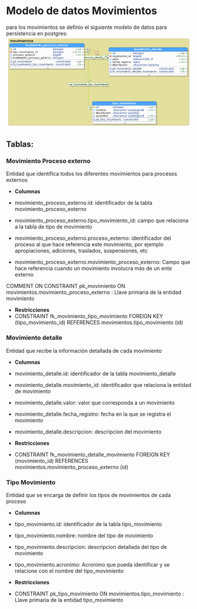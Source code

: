 # Modelo de datos Movimientos 

para los movimientos se definio el siguiente modelo de datos para persistencia en postgres:
![modelomovimientos](modelo_datos/movimientos.png)

## Tablas:

### Movimiento Proceso externo
Entidad que identifica todos los  diferentes movimientos para procesos externos

- **Columnas**
- movimiento_proceso_externo.id: identificador de la tabla movimiento_proceso_externo

- movimiento_proceso_externo.tipo_movimiento_id: campo que relaciona a la tabla de tipo de movimiento

- movimiento_proceso_externo.proceso_externo: identificador del proceso al que hace referencia este movimiento, por ejemplo apropiaciones, adiciones, traslados, suspensiones, etc

- movimiento_proceso_externo.movimiento_proceso_externo: Campo que hace referencia cuando un movimiento involucra más de un ente externo 

COMMENT ON CONSTRAINT pk_movimiento ON movimientos.movimiento_proceso_externo : Llave primaria de la entidad movimiento

- **Restricciones**
- CONSTRAINT fk_movimiento_tipo_movimiento FOREIGN KEY (tipo_movimiento_id)
REFERENCES movimientos.tipo_movimiento (id)
### Movimiento detalle
Entidad que recibe la información detallada de cada movimiento

- **Columnas**
- movimiento_detalle.id: identificador de la tabla movimiento_detalle

- movimiento_detalle.movimiento_id: identificador que relaciona la entidad de movimiento

- movimiento_detalle.valor: valor que corresponda a un movimiento

- movimiento_detalle.fecha_registro: fecha en la que se registra el movimiento

- movimiento_detalle.descripcion: descripcion del movimiento

- **Restricciones**
- CONSTRAINT fk_movimiento_detalle_movimiento FOREIGN KEY (movimiento_id)
REFERENCES movimientos.movimiento_proceso_externo (id) 

### Tipo Movimiento
Entidad que se encarga de definir los tipos de movimientos de cada proceso

- **Columnas**
- tipo_movimiento.id: identificador de la tabla tipo_movimiento

- tipo_movimiento.nombre: nombre del tipo de movimiento

- tipo_movimiento.descripcion: descripcion detallada del tipo de movimiento

- tipo_movimiento.acronimo: Acronimo que pueda identificar y se relacione con el nombre del tipo_movimiento


- **Restricciones**

- CONSTRAINT pk_tipo_movimiento ON movimientos.tipo_movimiento : Llave primaria de la entidad tipo_movimiento